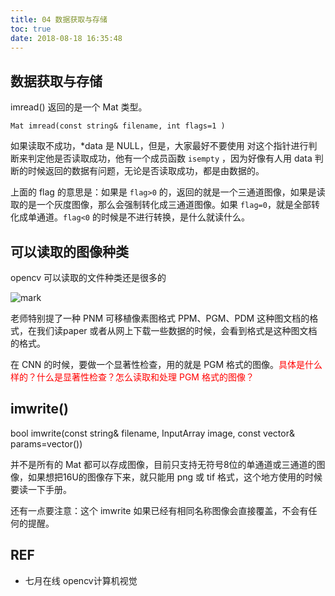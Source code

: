 ```yaml
---
title: 04 数据获取与存储
toc: true
date: 2018-08-18 16:35:48
---
```


## 数据获取与存储

imread() 返回的是一个 Mat 类型。

`Mat imread(const string& filename, int flags=1 )`

如果读取不成功，*data 是 NULL，但是，大家最好不要使用 对这个指针进行判断来判定他是否读取成功，他有一个成员函数 `isempty` ，因为好像有人用 data 判断的时候返回的数据有问题，无论是否读取成功，都是由数据的。

上面的 flag 的意思是：如果是 `flag>0` 的，返回的就是一个三通道图像，如果是读取的是一个灰度图像，那么会强制转化成三通道图像。如果 `flag=0`，就是全部转化成单通道。`flag<0` 的时候是不进行转换，是什么就读什么。


## 可以读取的图像种类

opencv 可以读取的文件种类还是很多的

![mark](http://pacdb2bfr.bkt.clouddn.com/blog/image/180806/mCl136HHL3.png?imageslim)

老师特别提了一种 PNM 可移植像素图格式 PPM、PGM、PDM 这种图文档的格式，在我们读paper 或者从网上下载一些数据的时候，会看到格式是这种图文档的格式。

在 CNN 的时候，要做一个显著性检查，用的就是 PGM 格式的图像。<span style="color:red;">具体是什么样的？什么是显著性检查？怎么读取和处理 PGM 格式的图像？</span>



## imwrite()


bool imwrite(const string& filename, InputArray
image, const vector<int>& params=vector<int>())

并不是所有的 Mat 都可以存成图像，目前只支持无符号8位的单通道或三通道的图像，如果想把16U的图像存下来，就只能用 png 或 tif 格式，这个地方使用的时候要读一下手册。

还有一点要注意：这个 imwrite 如果已经有相同名称图像会直接覆盖，不会有任何的提醒。





## REF

- 七月在线 opencv计算机视觉

